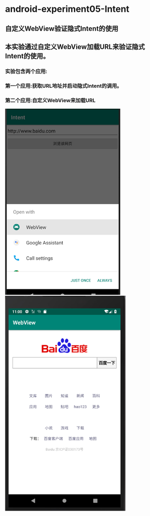 # android-experiment05-Intent

## 自定义WebView验证隐式Intent的使用
## 本实验通过自定义WebView加载URL来验证隐式Intent的使用。
### 实验包含两个应用:
### 第一个应用:获取URL地址并启动隐式Intent的调用。
### 第二个应用:自定义WebView来加载URL
![](https://github.com/BornTW/android-experiment05-Intent/blob/master/Images/android-experiment05-intent.png)
![](https://github.com/BornTW/android-experiment05-Intent/blob/master/Images/android-experiment05-intent1.png)





